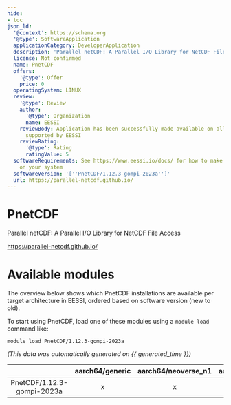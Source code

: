 ```yaml
---
hide:
- toc
json_ld:
  '@context': https://schema.org
  '@type': SoftwareApplication
  applicationCategory: DeveloperApplication
  description: 'Parallel netCDF: A Parallel I/O Library for NetCDF File Access'
  license: Not confirmed
  name: PnetCDF
  offers:
    '@type': Offer
    price: 0
  operatingSystem: LINUX
  review:
    '@type': Review
    author:
      '@type': Organization
      name: EESSI
    reviewBody: Application has been successfully made available on all architectures
      supported by EESSI
    reviewRating:
      '@type': Rating
      ratingValue: 5
  softwareRequirements: See https://www.eessi.io/docs/ for how to make EESSI available
    on your system
  softwareVersion: '[''PnetCDF/1.12.3-gompi-2023a'']'
  url: https://parallel-netcdf.github.io/
---
```


PnetCDF
=======


Parallel netCDF: A Parallel I/O Library for NetCDF File Access

https://parallel-netcdf.github.io/
# Available modules


The overview below shows which PnetCDF installations are available per target architecture in EESSI, ordered based on software version (new to old).

To start using PnetCDF, load one of these modules using a `module load` command like:

```shell
module load PnetCDF/1.12.3-gompi-2023a
```

*(This data was automatically generated on {{ generated_time }})*  

| |aarch64/generic|aarch64/neoverse_n1|aarch64/neoverse_v1|aarch64/nvidia|x86_64/generic|x86_64/amd/zen2|x86_64/amd/zen3|x86_64/amd/zen4|x86_64/intel/haswell|x86_64/intel/sapphirerapids|x86_64/intel/skylake_avx512|aarch64/nvidia/grace|
| :---: | :---: | :---: | :---: | :---: | :---: | :---: | :---: | :---: | :---: | :---: | :---: | :---: |
|PnetCDF/1.12.3-gompi-2023a|x|x|x|-|x|x|x|x|x|x|x|x|
